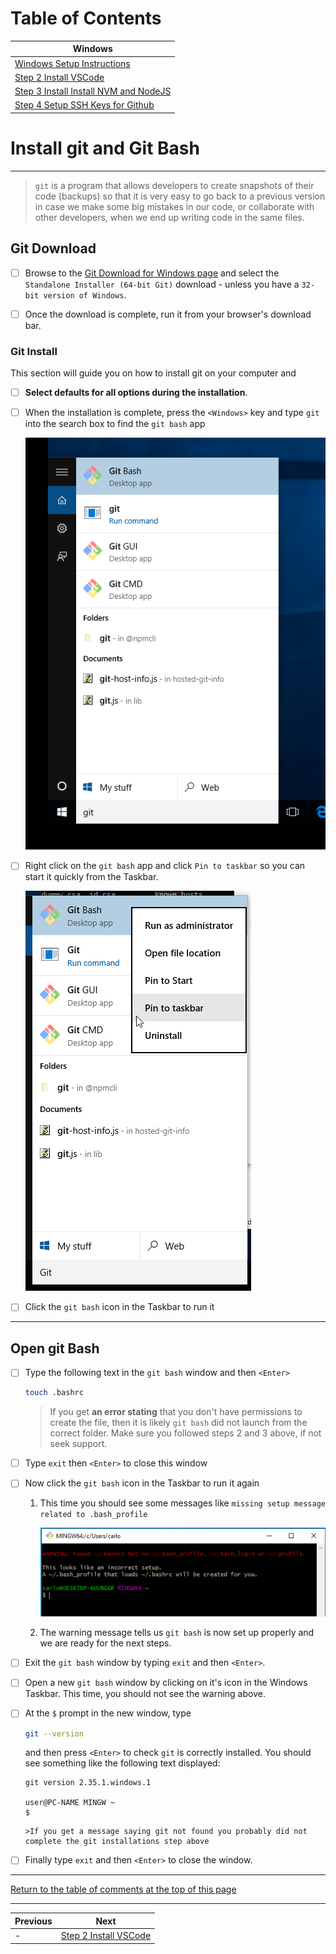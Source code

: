 # Table of Contents
| Windows                                                                               |
| ------------------------------------------------------------------------------------- |
| [Windows Setup Instructions](1-windows-setup-instructions-git-install.md)     |
| [Step 2 Install VSCode](2-windows-setup-instructions-vscode-install.md)               |
| [Step 3 Install Install NVM and NodeJS](3-windows-setup-instructions-node-install.md) |
| [Step 4 Setup SSH Keys for Github](4-windows-setup-instructions-setup-ssh.md)         |
# Install git and Git Bash
---
> `git` is a program that allows developers to create snapshots of their code (backups) so that it is very easy to go back to a previous version in case we make some big mistakes in our code, or collaborate with other developers, when we end up writing code in the same files.

## Git Download
- [ ] Browse to the [Git Download for Windows page](https://git-scm.com/download/win) and select the `Standalone Installer (64-bit Git)` download - unless you have a `32-bit version of Windows`.

- [ ] Once the download is complete, run it from your browser's download bar.

### Git Install
This section will guide you on how to install git on your computer and 
   - [ ] **Select defaults for all options during the installation**.

   - [ ] When the installation is complete, press the `<Windows>` key and type `git` into the search box to find the `git bash` app

      ![Find git bash](../images/find-git-bash.png)

   - [ ] Right click on the `git bash` app and click `Pin to taskbar` so you can start it quickly from the Taskbar.

      ![Pin git bash](../images/pin-git-bash.png)

   - [ ] Click the `git bash` icon in the Taskbar to run it

---
## Open git Bash

   - [ ] Type the following text in the `git bash` window and then `<Enter>`

      ```bash
      touch .bashrc
      ```

      >If you get **an error stating** that you don't have permissions to create the file, then it is likely `git bash` did not launch from the correct folder. Make sure you followed steps 2 and 3 above, if not seek support.

   - [ ] Type `exit` then `<Enter>` to close this window

   - [ ] Now click the `git bash` icon in the Taskbar to run it again

      1. This time you should see some messages like `missing setup message related to .bash_profile`

         ![Bash warnings](../images/bashrc-warning.png)

      2. The warning message tells us `git bash` is now set up properly and we are ready for the next steps.

   - [ ] Exit the `git bash` window by typing `exit` and then `<Enter>`.
   - [ ] Open a new `git bash` window by clicking on it's icon in the Windows Taskbar. This time, you should not see the warning above.

   - [ ] At the `$` prompt in the new window, type 
      ```bash
      git --version
      ```

      and then press `<Enter>` to check `git` is correctly installed. You should see something like the following text displayed:

      ```text
      git version 2.35.1.windows.1

      user@PC-NAME MINGW ~
      $
      ```
         >If you get a message saying git not found you probably did not complete the git installations step above

   - [ ] Finally type `exit` and then `<Enter>` to close the window.

---

[Return to the table of comments at the top of this page](#table-of-contents)

---
| Previous | Next |
| ----- | ---------- |
| - | [Step 2 Install VSCode](2-windows-setup-instructions-vscode-install.md) |
